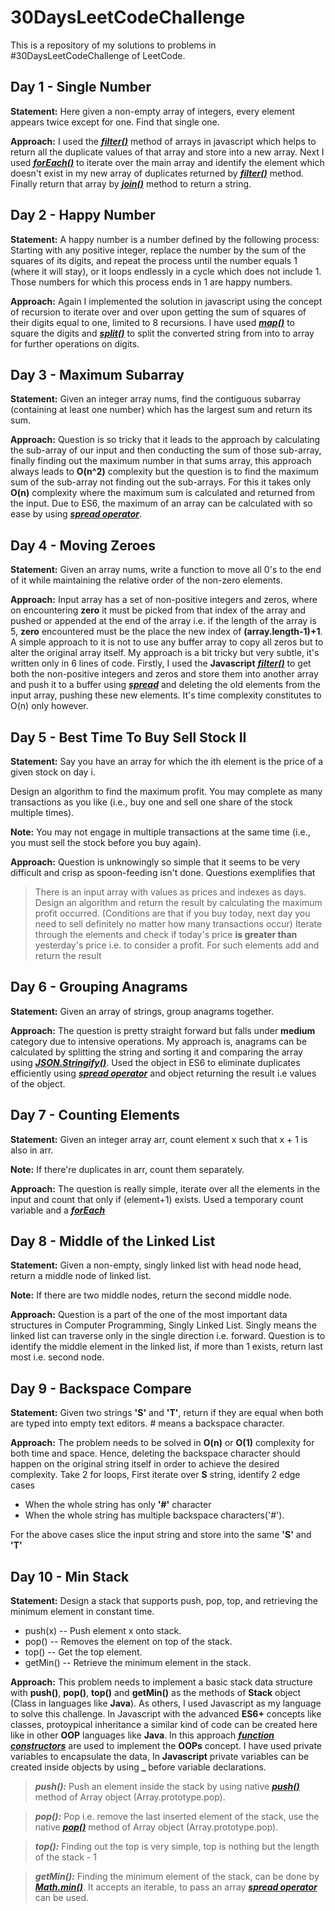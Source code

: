# 30DaysLeetCodeChallenge

This is a repository of my solutions to problems in #30DaysLeetCodeChallenge of LeetCode.

## Day 1 - Single Number

**Statement:** Here given a non-empty array of integers, every element appears twice except for one. Find that single one.

**Approach:** I used the
[**_filter()_**](https://developer.mozilla.org/en-US/docs/Web/JavaScript/Reference/Global_Objects/Array/filter) method of arrays in javascript which helps to return all the duplicate values of that array and store into a new array. Next I used [**_forEach()_**](https://developer.mozilla.org/en-US/docs/Web/JavaScript/Reference/Global_Objects/Array/forEach) to iterate over the main array and identify the element which doesn't exist in my new array of duplicates returned by [**_filter()_**](https://developer.mozilla.org/en-US/docs/Web/JavaScript/Reference/Global_Objects/Array/filter) method. Finally return that array by [**_join()_**](https://developer.mozilla.org/en-US/docs/Web/JavaScript/Reference/Global_Objects/Array/join) method to return a string.

## Day 2 - Happy Number

**Statement:** A happy number is a number defined by the following process: Starting with any positive integer, replace the number by the sum of the squares of its digits, and repeat the process until the number equals 1 (where it will stay), or it loops endlessly in a cycle which does not include 1. Those numbers for which this process ends in 1 are happy numbers.

**Approach:** Again I implemented the solution in javascript using the concept of recursion to iterate over and over upon getting the sum of squares of their digits equal to one, limited to 8 recursions. I have used [**_map()_**](https://developer.mozilla.org/en-US/docs/Web/JavaScript/Reference/Global_Objects/Array/map) to square the digits and [**_split()_**](https://developer.mozilla.org/en-US/docs/Web/JavaScript/Reference/Global_Objects/String/split) to split the converted string from into to array for further operations on digits.

## Day 3 - Maximum Subarray

**Statement:** Given an integer array nums, find the contiguous subarray (containing at least one number) which has the largest sum and return its sum.

**Approach:** Question is so tricky that it leads to the approach by calculating the sub-array of our input and then conducting the sum of those sub-array, finally finding out the maximum number in that sums array, this approach always leads to **O(n^2)** complexity but the question is to find the maximum sum of the sub-array not finding out the sub-arrays. For this it takes only **O(n)** complexity where the maximum sum is calculated and returned from the input. Due to ES6, the maximum of an array can be calculated with so ease by using [**_spread operator_**](https://developer.mozilla.org/en-US/docs/Web/JavaScript/Reference/Operators/Spread_syntax).

## Day 4 - Moving Zeroes

**Statement:** Given an array nums, write a function to move all 0's to the end of it while maintaining the relative order of the non-zero elements.

**Approach:** Input array has a set of non-positive integers and zeros, where on encountering **zero** it must be picked from that index of the array and pushed or appended at the end of the array i.e. if the length of the array is 5, **zero** encountered must be the place the new index of **(array.length-1)+1**. A simple approach to it is not to use any buffer array to copy all zeros but to alter the original array itself. My approach is a bit tricky but very subtle, it's written only in 6 lines of code. Firstly, I used the **Javascript** [**_filter()_**](https://developer.mozilla.org/en-US/docs/Web/JavaScript/Reference/Global_Objects/Array/filter) to get both the non-positive integers and zeros and store them into another array and push it to a buffer using [**_spread_**](https://developer.mozilla.org/en-US/docs/Web/JavaScript/Reference/Operators/Spread_syntax) and deleting the old elements from the input array, pushing these new elements. It's time complexity constitutes to O(n) only however.

## Day 5 - Best Time To Buy Sell Stock II

**Statement:**
Say you have an array for which the ith element is the price of a given stock on day i.

Design an algorithm to find the maximum profit. You may complete as many transactions as you like (i.e., buy one and sell one share of the stock multiple times).

**Note:** You may not engage in multiple transactions at the same time (i.e., you must sell the stock before you buy again).

**Approach:** Question is unknowingly so simple that it seems to be very difficult and crisp as spoon-feeding isn't done. Questions exemplifies that

> There is an input array with values as prices and indexes as days. Design an algorithm and return the result by calculating the maximum profit occurred. (Conditions are that if you buy today, next day you need to sell definitely no matter how many transactions occur)
> Iterate through the elements and check if today's price **is greater than** yesterday's price i.e. to consider a profit. For such elements add and return the result

## Day 6 - Grouping Anagrams

**Statement:**
Given an array of strings, group anagrams together.

**Approach:**
The question is pretty straight forward but falls under **medium** category due to intensive operations. My approach is, anagrams can be calculated by splitting the string and sorting it and comparing the array using [**_JSON.Stringify()_**](https://developer.mozilla.org/en-US/docs/Web/JavaScript/Reference/Global_Objects/JSON/stringify). Used the object in ES6 to eliminate duplicates efficiently using [**_spread operator_**](https://developer.mozilla.org/en-US/docs/Web/JavaScript/Reference/Operators/Spread_syntax) and object returning the result i.e values of the object.

## Day 7 - Counting Elements

**Statement:**
Given an integer array arr, count element x such that x + 1 is also in arr.

**Note:**
If there're duplicates in arr, count them separately.

**Approach:**
The question is really simple, iterate over all the elements in the input and count that only if (element+1) exists. Used a temporary count variable and a [**_forEach_**](https://developer.mozilla.org/en-US/docs/Web/JavaScript/Reference/Global_Objects/Array/forEach)

## Day 8 - Middle of the Linked List

**Statement:**
Given a non-empty, singly linked list with head node head, return a middle node of linked list.

**Note:**
If there are two middle nodes, return the second middle node.

**Approach:**
Question is a part of the one of the most important data structures in Computer Programming, Singly Linked List. Singly means the linked list can traverse only in the single direction i.e. forward. Question is to identify the middle element in the linked list, if more than 1 exists, return last most i.e. second node.

## Day 9 - Backspace Compare

**Statement:**
Given two strings **'S'** and **'T'**, return if they are equal when both are typed into empty text editors. # means a backspace character.

**Approach:**
The problem needs to be solved in **O(n)** or **O(1)** complexity for both time and space. Hence, deleting the backspace character should happen on the original string itself in order to achieve the desired complexity. Take 2 for loops, First iterate over **S** string, identify 2 edge cases

- When the whole string has only **'#'** character
- When the whole string has multiple backspace characters('#').

For the above cases slice the input string and store into the same **'S'** and **'T'**

## Day 10 - Min Stack

**Statement:**
Design a stack that supports push, pop, top, and retrieving the minimum element in constant time.

- push(x) -- Push element x onto stack.
- pop() -- Removes the element on top of the stack.
- top() -- Get the top element.
- getMin() -- Retrieve the minimum element in the stack.

**Approach:**
This problem needs to implement a basic stack data structure with **push()**, **pop()**, **top()** and **getMin()** as the methods of **Stack** object (Class in languages like **Java**). As others, I used Javascript as my language to solve this challenge. In Javascript with the advanced **ES6+** concepts like classes, protoypical inheritance a similar kind of code can be created here like in other **OOP** languages like **Java**. In this approach [**_function constructors_**](https://developer.mozilla.org/en-US/docs/Web/JavaScript/Reference/Global_Objects/Function) are used to implement the **OOPs** concept. I have used private variables to encapsulate the data, In **Javascript** private variables can be created inside objects by using **\_** before variable declarations.

> **_push():_**
Push an element inside the stack by using native [**_push()_**](https://developer.mozilla.org/en-US/docs/Web/JavaScript/Reference/Global_Objects/Array/push) method of Array object (Array.prototype.pop).

> **_pop():_**
Pop i.e. remove the last inserted element of the stack, use the native [**_pop()_**](https://developer.mozilla.org/en-US/docs/Web/JavaScript/Reference/Global_Objects/Array/pop) method of Array object (Array.prototype.pop).

> **_top():_**
Finding out the top is very simple, top is nothing but the length of the stack - 1

> **_getMin():_**
Finding the minimum element of the stack, can be done by [**_Math.min()_**](https://developer.mozilla.org/en-US/docs/Web/JavaScript/Reference/Global_Objects/Math/min). It accepts an iterable, to pass an array [**_spread operator_**](https://developer.mozilla.org/en-US/docs/Web/JavaScript/Reference/Operators/Spread_syntax) can be used.
